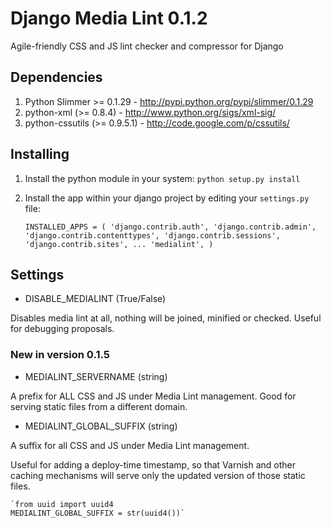 # Django Media Lint 0.1.2

Agile-friendly CSS and JS lint checker and compressor for Django

## Dependencies

1. Python Slimmer >= 0.1.29 - http://pypi.python.org/pypi/slimmer/0.1.29
2. python-xml (>= 0.8.4) - http://www.python.org/sigs/xml-sig/
3. python-cssutils (>= 0.9.5.1) - http://code.google.com/p/cssutils/

## Installing

1. Install the python module in your system:
`python setup.py install`

2. Install the app within your django project by editing your `settings.py` file:

    `INSTALLED_APPS = (
        'django.contrib.auth',
        'django.contrib.admin',
        'django.contrib.contenttypes',
        'django.contrib.sessions',
        'django.contrib.sites',
        ...
        'medialint',
    )`

## Settings

+ DISABLE_MEDIALINT (True/False)

Disables media lint at all, nothing will be joined, minified or
checked. Useful for debugging proposals.

### New in version 0.1.5

+ MEDIALINT_SERVERNAME (string)

A prefix for ALL CSS and JS under Media Lint management.
Good for serving static files from a different domain.

+ MEDIALINT_GLOBAL_SUFFIX (string)

A suffix for all CSS and JS under Media Lint management.

Useful for adding a deploy-time timestamp, so that Varnish and other
caching mechanisms will serve only the updated version of those static
files.

    `from uuid import uuid4
    MEDIALINT_GLOBAL_SUFFIX = str(uuid4())`
